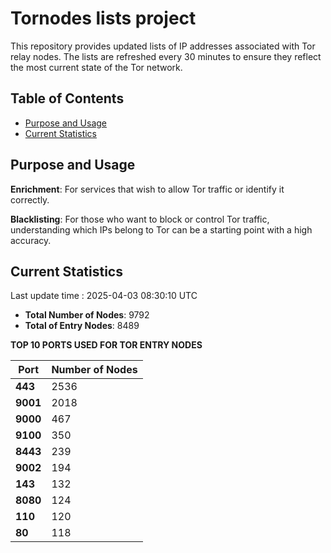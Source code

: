 # Tornodes lists project

This repository provides updated lists of IP addresses associated with Tor relay nodes. The lists are refreshed every 30 minutes to ensure they reflect the most current state of the Tor network.

## Table of Contents

- [Purpose and Usage](#purpose-and-usage)
- [Current Statistics](#current-statistics)


## Purpose and Usage

**Enrichment**: For services that wish to allow Tor traffic or identify it correctly.

**Blacklisting**: For those who want to block or control Tor traffic, understanding which IPs belong to Tor can be a starting point with a high accuracy.

## Current Statistics

Last update time : 2025-04-03 08:30:10 UTC

- **Total Number of Nodes**: 9792
- **Total of Entry Nodes**: 8489

**TOP 10 PORTS USED FOR TOR ENTRY NODES**

| **Port** | **Number of Nodes** |
|------|-----------------|
| **443**   | 2536  |
| **9001**   | 2018  |
| **9000**   | 467  |
| **9100**   | 350  |
| **8443**   | 239  |
| **9002**   | 194  |
| **143**   | 132  |
| **8080**   | 124  |
| **110**   | 120  |
| **80**   | 118  |

